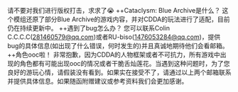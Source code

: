  请不要对我们进行版权打击，求求了😭
++Cataclysm: Blue Archive是什么？
这个模组还原了部分Blue Archive的游戏内容，并对CDDA的玩法进行了适配，目前仍在持续更新中。
++遇到了bug怎么办？
您可以联系Colin C.C.C.C(281460579@qq.com)或者RU-biso(1476053284@qq.com)，提供bug的具体信息(如出现了什么错误，何时发生的)并且真诚地期待他们会看邮箱。
++角色ooc啦！
非常抱歉，因为CDDA的人物框架或者不可抗力，所有游戏中出现的角色都有可能出现ooc的情况或者干脆舌灿莲花。当遇到这种问题时，为了您良好的游玩心情，请假装没有看到。如果实在接受不了，请通过以上两个邮箱联系并提供具体信息。如果随函附赠建议或参考资料我们会更加感谢。